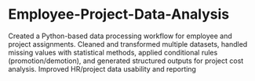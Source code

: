 # Employee-Project-Data-Analysis

Created a Python-based data processing workflow for employee and project assignments. Cleaned and transformed multiple datasets, handled missing values with statistical methods, applied conditional rules (promotion/demotion), and generated structured outputs for project cost analysis. Improved HR/project data usability and reporting
